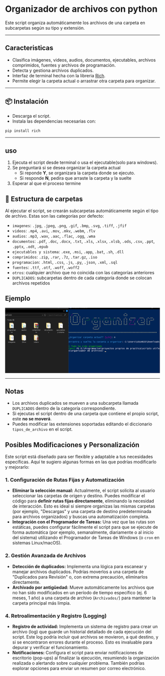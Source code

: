 # Organizador de archivos con python
Este script organiza automáticamente los archivos de una carpeta en subcarpetas según su tipo y extensión.

---
## Caracteristicas
- Clasifica imágenes, videos, audios, documentos, ejecutables, archivos comprimidos, fuentes y archivos de programación.
- Detecta y gestiona archivos duplicados.
- Interfaz de terminal hecha con la libreria [Rich](https://github.com/Textualize/rich).
- Permite elegir la carpeta actual o arrastrar otra carpeta para organizar.

---
## 📦 Instalación
- Descarga el script.
- Instala las dependencias necesarias con:

```bash
pip install rich
```
---
## uso
1. Ejecuta el script desde terminal o usa el ejecutable(solo para windows).
2. Se preguntará si se desea organizar la carpeta actual
    - Si reponde **Y**, se organizara la carpeta donde se ejecuto.
    - Si responde **N**, pedira que arraste la carpeta y la suelte
3. Esperar al que el proceso termine

## 📁 Estructura de carpetas

Al ejecutar el script, se crearán subcarpetas automáticamente según el tipo de archivo. Estas son las categorías por defecto:

- `imagenes`: `.jpg`, `.jpeg`, `.png`, `.gif`, `.bmp`, `.svg`, `.tiff`, `.jfif`
- `videos`: `.mp4`, `.avi`, `.mov`, `.mkv`, `.webm`, `.flv`
- `audios`: `.mp3`, `.wav`, `.aac`, `.flac`, `.ogg`, `.wma`
- `documentos`: `.pdf`, `.doc`, `.docx`, `.txt`, `.xls`, `.xlsx`, `.xlsb`, `.ods`, `.csv`, `.ppt`, `.pptx`, `.odt`, `.epub`
- `ejecutables y sistema`: `.exe`, `.msi`, `.app`, `.bat`, `.sh`, `.dll`
- `comprimidos`: `.zip`, `.rar`, `.7z`, `.tar.gz`, `.iso`
- `programacion`: `.html`, `.css`, `.js`, `.py`, `.json`, `.xml`, `.sql`
- `fuentes`: `.ttf`, `.otf`, `.woff`, `.woff2`
- `otros`: cualquier archivo que no coincida con las categorías anteriores
- `DUPLICADOS`: subcarpetas dentro de cada categoría donde se colocan archivos repetidos

## Ejemplo
![Ejemplo de uso](img.png)

---
## Notas
- Los archivos duplicados se mueven a una subcarpeta llamada `DUPLICADOS` dentro de la categoría correspondiente.
- Si ejecutas el script dentro de una carpeta que contiene el propio script, este **no se moverá**.
- Puedes modificar las extensiones soportadas editando el diccionario `tipos_de_archivo` en el script.

## Posibles Modificaciones y Personalización

Este script está diseñado para ser flexible y adaptable a tus necesidades específicas. Aquí te sugiero algunas formas en las que podrías modificarlo y mejorarlo:

### 1. Configuración de Rutas Fijas y Automatización

* **Eliminar la selección manual:** Actualmente, el script solicita al usuario seleccionar las carpetas de origen y destino. Puedes modificar el código para **definir rutas fijas directamente**, eliminando la necesidad de interacción. Esto es ideal si siempre organizas las mismas carpetas (por ejemplo, "Descargas" y una carpeta de destino predeterminada para archivos organizados) y buscas una automatización completa.
* **Integración con el Programador de Tareas:** Una vez que las rutas son estáticas, puedes configurar fácilmente el script para que se ejecute de forma automática (por ejemplo, semanalmente, diariamente o al inicio del sistema) utilizando el Programador de Tareas de Windows (o `cron` en sistemas Linux/macOS).

### 2. Gestión Avanzada de Archivos

* **Detección de duplicados:** Implementa una lógica para escanear y manejar archivos duplicados. Podrías moverlos a una carpeta de "Duplicados para Revisión" o, con extrema precaución, eliminarlos directamente.
* **Archivado por antigüedad:** Mueve automáticamente los archivos que no han sido modificados en un período de tiempo específico (ej. 6 meses, 1 año) a una carpeta de archivo (`Archivados/`) para mantener la carpeta principal más limpia.


### 4. Retroalimentación y Registro (Logging)

* **Registro de actividad:** Implementa un sistema de registro para crear un archivo (log) que guarde un historial detallado de cada ejecución del script. Este log podría incluir qué archivos se movieron, a qué destino, y si se encontraron errores durante el proceso. Esto es invaluable para depurar y verificar el funcionamiento.
* **Notificaciones:** Configura el script para enviar notificaciones de escritorio (pop-ups) al finalizar la ejecución, resumiendo la organización realizada o alertando sobre cualquier problema. También podrías explorar opciones para enviar un resumen por correo electrónico.